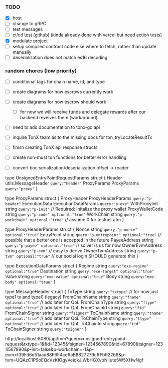 ### TODO

- [x] host
- [ ] change to gRPC
- [ ] test messages
- [ ] ci/cd test (github) (kinda already done with vercel but need action tests)
- [x] modulate project
- [ ] setup compiled contract code else where to fetch, rather than update manually
- [ ] deserialization does not match es16 decoding

### random chores (low priority)

- [ ] conditional tags for chain name, id, and type
- [ ] create diagrams for how escrows currently work
- [ ] create diagrams for how escrow should work
  - [ ] for now we will receive funds and delegate rewards after our backend reveives them (workaround)
- [ ] need to add documentation to tonx-go api
- [ ] inquire TonX team as to the missing docs for ton_tryLocateResultTx
- [ ] finish creating TonX api response structs
- [ ] create non-must ton functions for better error handling
- [ ] convert boc serialization/deserialization offset -> reader


type UnsignedEntryPointRequestParams struct {
	Header      utils.MessageHeader `query:"header"`
	ProxyParams ProxyParams         `query:"proxy"`
}

type ProxyParams struct {
	ProxyHeader     ProxyHeaderParams   `query:"p-header"`
	ExecutionData   ExecutionDataParams `query:"p-exe"`
	WithProxyInit   string              `query:"p-init"` // Required: Initalize the proxy wallet
	ProxyWalletCode string              `query:"p-code" optional:"true"`
	WorkChain       string              `query:"p-workchain" optional:"true"` // assume 0 for testnet atm
}

type ProxyHeaderParams struct {
	Nonce           string `query:"p-nonce" optional:"true"`
	EntryPoint      string `query:"p-entrypoint" optional:"true"` // possible that a better one is accepted in the future
	PayeeAddress    string `query:"p-payee" optional:"true"`      // solver is us for now
	OwnerEvmAddress string `query:"p-evm"`                        // easy to derive
	OwnerTvmAddress string `query:"p-tvm" optional:"true"`        // our social login SHOULD generate this
}

type ExecutionDataParams struct {
	Regime      string `query:"exe-regime" optional:"true"`
	Destination string `query:"exe-target" optional:"true"`
	Value       string `query:"exe-value" optional:"true"`
	Body        string `query:"exe-body" optional:"true"`
}

type MessageHeader struct {
	TxType          string `query:"txtype"`                // for now just type1 tx and type0 (legacy)
	FromChainName   string `query:"fname" optional:"true"` // add later for QoL
	FromChainType   string `query:"ftype" optional:"true"` // add later for QoL
	FromChainId     string `query:"fid"`
	FromChainSigner string `query:"fsigner"`
	ToChainName     string `query:"tname" optional:"true"` // add later for QoL
	ToChainType     string `query:"ttype" optional:"true"` // add later for QoL
	ToChainId       string `query:"tid"`
	ToChainSigner   string `query:"tsigner"`
}

http://localhost:8080/api/tvm?query=unsigned-entrypoint-request&txtype=1&fid=12345&fsigner=1234567890&tid=67890&tsigner=1234567890&p-init=false&p-workchain=-1&p-evm=f39Fd6e51aad88F6F4ce6aB8827279cffFb92266&p-tvm=UQAzC1P9oEQcVzKIOgyVeidkJlWbHGXvbNlIute5W5XHwNgf